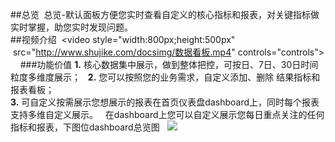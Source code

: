 ##总览  
总览-默认面板方便您实时查看自定义的核心指标和报表，对关键指标做实时掌握，助您实时发现问题。  
##视频介绍  
<video style="width:800px;height:500px"  src="http://www.shujike.com/docsimg/数据看板.mp4" controls="controls"></video>    
###功能价值 
**1.** 核心数据集中展示，做到整体把控，可按日、7日、30日时间粒度多维度展示；  
**2.** 您可以按照您的业务需求，自定义添加、删除 结果指标和报表看板；  
**3.** 可自定义按需展示您想展示的报表在首页仪表盘dashboard上，同时每个报表支持多维自定义展示。  
在dashboard上您可以自定义展示您每日重点关注的任何指标和报表，下图位dashboard总览图  
![](http://www.shujike.com/docsimg/dashboard.jpg)  
